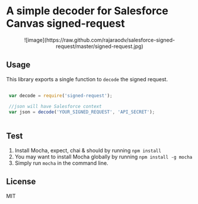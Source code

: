 # A simple decoder for Salesforce Canvas signed-request
<p align="center">
![image](https://raw.github.com/rajaraodv/salesforce-signed-request/master/signed-request.jpg)



## Usage
This library exports a single function to `decode` the signed request.

```javascript
 
 var decode = require('signed-request');
 
 //json will have Salesforce context
 var json = decode('YOUR_SIGNED_REQUEST', 'API_SECRET');
 
```


## Test
1. Install Mocha, expect, chai & should by running `npm install`
2.  You may want to install Mocha globally by running `npm install -g mocha` 
2. Simply run `mocha` in the command line.


## License
MIT
